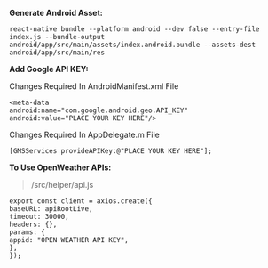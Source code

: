 
**Generate Android Asset:**

    react-native bundle --platform android --dev false --entry-file index.js --bundle-output android/app/src/main/assets/index.android.bundle --assets-dest android/app/src/main/res

**Add Google API KEY:**
 
Changes Required In AndroidManifest.xml File

    <meta-data
    android:name="com.google.android.geo.API_KEY"
    android:value="PLACE YOUR KEY HERE"/>

Changes Required In AppDelegate.m File

    [GMSServices provideAPIKey:@"PLACE YOUR KEY HERE"];

**To Use OpenWeather APIs:**  

> /src/helper/api.js

    export const client = axios.create({
    baseURL: apiRootLive,
    timeout: 30000,
    headers: {},
    params: {
    appid: "OPEN WEATHER API KEY",
    },
    });